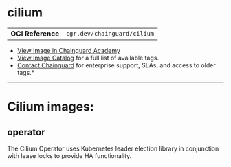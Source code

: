 <!--monopod:start-->
# cilium
| | |
| - | - |
| **OCI Reference** | `cgr.dev/chainguard/cilium` |


* [View Image in Chainguard Academy](https://edu.chainguard.dev/chainguard/chainguard-images/reference/cilium/overview/)
* [View Image Catalog](https://console.enforce.dev/images/catalog) for a full list of available tags.
* [Contact Chainguard](https://www.chainguard.dev/chainguard-images) for enterprise support, SLAs, and access to older tags.*

---
<!--monopod:end-->

# Cilium images:

## operator 
The Cilium Operator uses Kubernetes leader election library in conjunction with lease locks to provide HA functionality. 
